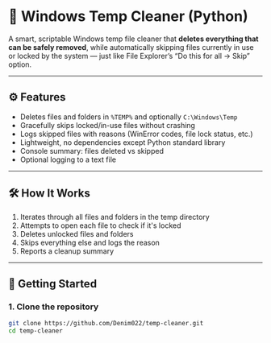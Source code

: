 # 🧹 Windows Temp Cleaner (Python)

A smart, scriptable Windows temp file cleaner that **deletes everything that can be safely removed**, while automatically skipping files currently in use or locked by the system — just like File Explorer’s “Do this for all → Skip” option.

---

## ⚙️ Features

- Deletes files and folders in `%TEMP%` and optionally `C:\Windows\Temp`
- Gracefully skips locked/in-use files without crashing
- Logs skipped files with reasons (WinError codes, file lock status, etc.)
- Lightweight, no dependencies except Python standard library
- Console summary: files deleted vs skipped
- Optional logging to a text file

---

## 🛠️ How It Works

1. Iterates through all files and folders in the temp directory
2. Attempts to open each file to check if it's locked
3. Deletes unlocked files and folders
4. Skips everything else and logs the reason
5. Reports a cleanup summary

---

## 🚀 Getting Started

### 1. Clone the repository

```bash
git clone https://github.com/Denim022/temp-cleaner.git
cd temp-cleaner
